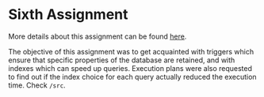 # Sixth Assignment

More details about this assignment can be found [here](assignment/6th-assignment.pdf).

The objective of this assignment was to get acquainted with triggers which ensure that specific properties of the database are retained, and with indexes which can speed up queries. Execution plans were also requested to find out if the index choice for each query actually reduced the execution time. Check `/src`.
